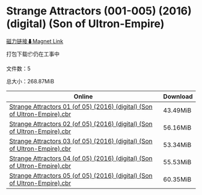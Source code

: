 # Strange Attractors (001-005) (2016) (digital) (Son of Ultron-Empire)

[磁力链接⬇Magnet Link](magnet:?xt=urn:btih:4c7d8fda5f2d9e89f8544fc1561541226a150681&dn=Strange%20Attractors%20%28001-005%29%20%282016%29%20%28digital%29%20%28Son%20of%20Ultron-Empire%29)

打包下载📦仍在工事中

文件数：5

总大小：268.87MiB

Online | Download
--- | ---
[Strange Attractors 01 (of 05) (2016) (digital) (Son of Ultron-Empire).cbr](https://github.com/alicewish/markdown/blob/master/comic/Strange-Attractors-01-of-05-2016-digital-Son-of-Ultron-Empire-cbr.md) | 43.49MiB
[Strange Attractors 02 (of 05) (2016) (digital) (Son of Ultron-Empire).cbr](https://github.com/alicewish/markdown/blob/master/comic/Strange-Attractors-02-of-05-2016-digital-Son-of-Ultron-Empire-cbr.md) | 56.16MiB
[Strange Attractors 03 (of 05) (2016) (digital) (Son of Ultron-Empire).cbr](https://github.com/alicewish/markdown/blob/master/comic/Strange-Attractors-03-of-05-2016-digital-Son-of-Ultron-Empire-cbr.md) | 53.34MiB
[Strange Attractors 04 (of 05) (2016) (digital) (Son of Ultron-Empire).cbr](https://github.com/alicewish/markdown/blob/master/comic/Strange-Attractors-04-of-05-2016-digital-Son-of-Ultron-Empire-cbr.md) | 55.53MiB
[Strange Attractors 05 (of 05) (2016) (digital) (Son of Ultron-Empire).cbr](https://github.com/alicewish/markdown/blob/master/comic/Strange-Attractors-05-of-05-2016-digital-Son-of-Ultron-Empire-cbr.md) | 60.35MiB